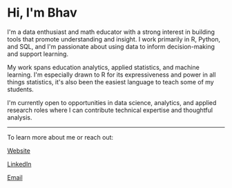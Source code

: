 # Hi, I'm Bhav

I'm a data enthusiast and math educator with a strong interest in building tools that promote understanding and insight. I work primarily in R, Python, and SQL, and I'm passionate about using data to inform decision-making and support learning.

My work spans education analytics, applied statistics, and machine learning. I'm especially drawn to R for its expressiveness and power in all things statistics, it's also been the easiest language to teach some of my students.

I'm currently open to opportunities in data science, analytics, and applied research roles where I can contribute technical expertise and thoughtful analysis.

---

To learn more about me or reach out:

[Website](bhavjotkhurana.github.io)

[LinkedIn](https://linkedin.com/in/bhavjotkhurana)  

[Email](mailto:bhavjotskhurana@gmail.com)

